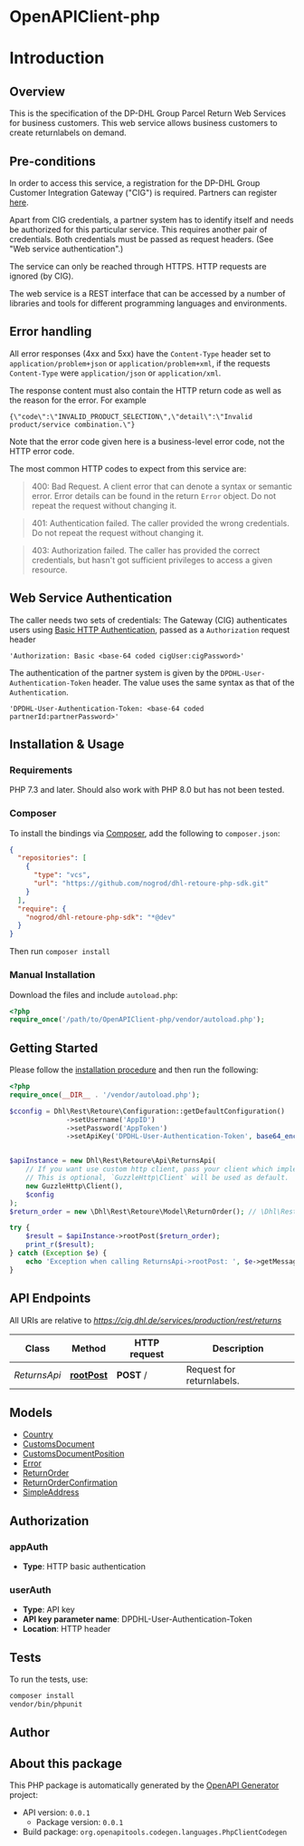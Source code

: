 # OpenAPIClient-php



# Introduction
## Overview

  This is the specification of the DP-DHL Group Parcel Return Web Services for business customers. This web service allows business customers to create returnlabels on demand.

## Pre-conditions

  In order to access this service, a registration for the DP-DHL Group Customer Integration Gateway (\"CIG\") is required. Partners can register [here](https://entwickler.dhl.de/web/ep/anmeldung).

  Apart from CIG credentials, a partner system has to identify itself and needs be authorized for this particular service. This requires another pair of credentials. Both credentials must be passed as request headers. (See \"Web service authentication\".)

  The service can only be reached through HTTPS. HTTP requests are ignored (by CIG).

  The web service is a REST interface that can be accessed by a number of libraries and tools for different programming languages and environments.


## Error handling
All error responses (4xx and 5xx) have the `Content-Type` header set to `application/problem+json` or `application/problem+xml`, if the requests `Content-Type` were `application/json` or `application/xml`. 

The response content must also contain the HTTP return code as well as the reason for the error. For example

```
{\"code\":\"INVALID_PRODUCT_SELECTION\",\"detail\":\"Invalid product/service combination.\"}
```
Note that the error code given here is a business-level error code, not the HTTP error code.

The most common HTTP codes to expect from this service are:
>400: Bad Request. A client error that can denote a syntax or semantic error. Error details can be found in the return `Error` object. Do not repeat the request without changing it.

>401: Authentication failed. The caller provided the wrong credentials. Do not repeat the request without changing it.

>403: Authorization failed. The caller has provided the correct credentials, but hasn't got sufficient privileges to access a given resource.
## Web Service Authentication
The caller needs two sets of credentials:
The Gateway (CIG) authenticates users using [Basic HTTP Authentication](https://tools.ietf.org/html/rfc7617), passed as a `Authorization` request header

```
'Authorization: Basic <base-64 coded cigUser:cigPassword>'
```
The authentication of the partner system is given by the `DPDHL-User-Authentication-Token` header. The value uses the same syntax as that of the `Authentication`.
```
'DPDHL-User-Authentication-Token: <base-64 coded partnerId:partnerPassword>'
```



## Installation & Usage

### Requirements

PHP 7.3 and later.
Should also work with PHP 8.0 but has not been tested.

### Composer

To install the bindings via [Composer](https://getcomposer.org/), add the following to `composer.json`:

```json
{
  "repositories": [
    {
      "type": "vcs",
      "url": "https://github.com/nogrod/dhl-retoure-php-sdk.git"
    }
  ],
  "require": {
    "nogrod/dhl-retoure-php-sdk": "*@dev"
  }
}
```

Then run `composer install`

### Manual Installation

Download the files and include `autoload.php`:

```php
<?php
require_once('/path/to/OpenAPIClient-php/vendor/autoload.php');
```

## Getting Started

Please follow the [installation procedure](#installation--usage) and then run the following:

```php
<?php
require_once(__DIR__ . '/vendor/autoload.php');

$cconfig = Dhl\Rest\Retoure\Configuration::getDefaultConfiguration()
              ->setUsername('AppID')
              ->setPassword('AppToken')
              ->setApiKey('DPDHL-User-Authentication-Token', base64_encode('DeveloperID'.':'.'DeveloperPortalPassword'));


$apiInstance = new Dhl\Rest\Retoure\Api\ReturnsApi(
    // If you want use custom http client, pass your client which implements `GuzzleHttp\ClientInterface`.
    // This is optional, `GuzzleHttp\Client` will be used as default.
    new GuzzleHttp\Client(),
    $config
);
$return_order = new \Dhl\Rest\Retoure\Model\ReturnOrder(); // \Dhl\Rest\Retoure\Model\ReturnOrder | The object contains the details of the sender, the returnshipment and references.

try {
    $result = $apiInstance->rootPost($return_order);
    print_r($result);
} catch (Exception $e) {
    echo 'Exception when calling ReturnsApi->rootPost: ', $e->getMessage(), PHP_EOL;
}

```

## API Endpoints

All URIs are relative to *https://cig.dhl.de/services/production/rest/returns*

Class | Method | HTTP request | Description
------------ | ------------- | ------------- | -------------
*ReturnsApi* | [**rootPost**](docs/Api/ReturnsApi.md#rootpost) | **POST** / | Request for returnlabels.

## Models

- [Country](docs/Model/Country.md)
- [CustomsDocument](docs/Model/CustomsDocument.md)
- [CustomsDocumentPosition](docs/Model/CustomsDocumentPosition.md)
- [Error](docs/Model/Error.md)
- [ReturnOrder](docs/Model/ReturnOrder.md)
- [ReturnOrderConfirmation](docs/Model/ReturnOrderConfirmation.md)
- [SimpleAddress](docs/Model/SimpleAddress.md)

## Authorization

### appAuth

- **Type**: HTTP basic authentication


### userAuth

- **Type**: API key
- **API key parameter name**: DPDHL-User-Authentication-Token
- **Location**: HTTP header


## Tests

To run the tests, use:

```bash
composer install
vendor/bin/phpunit
```

## Author



## About this package

This PHP package is automatically generated by the [OpenAPI Generator](https://openapi-generator.tech) project:

- API version: `0.0.1`
    - Package version: `0.0.1`
- Build package: `org.openapitools.codegen.languages.PhpClientCodegen`

